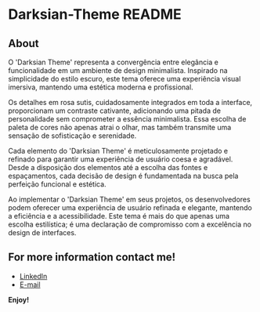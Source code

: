# Darksian-Theme README

## About

O 'Darksian Theme' representa a convergência entre elegância e funcionalidade em um ambiente de design minimalista. Inspirado na simplicidade do estilo escuro, este tema oferece uma experiência visual imersiva, mantendo uma estética moderna e profissional.

Os detalhes em rosa sutis, cuidadosamente integrados em toda a interface, proporcionam um contraste cativante, adicionando uma pitada de personalidade sem comprometer a essência minimalista. Essa escolha de paleta de cores não apenas atrai o olhar, mas também transmite uma sensação de sofisticação e serenidade.

Cada elemento do 'Darksian Theme' é meticulosamente projetado e refinado para garantir uma experiência de usuário coesa e agradável. Desde a disposição dos elementos até a escolha das fontes e espaçamentos, cada decisão de design é fundamentada na busca pela perfeição funcional e estética.

Ao implementar o 'Darksian Theme' em seus projetos, os desenvolvedores podem oferecer uma experiência de usuário refinada e elegante, mantendo a eficiência e a acessibilidade. Este tema é mais do que apenas uma escolha estilística; é uma declaração de compromisso com a excelência no design de interfaces.

## For more information contact me!

* [LinkedIn](https://www.linkedin.com/in/ruan-amorim/)
* [E-mail](allafruan27@gmail.com)

**Enjoy!**
